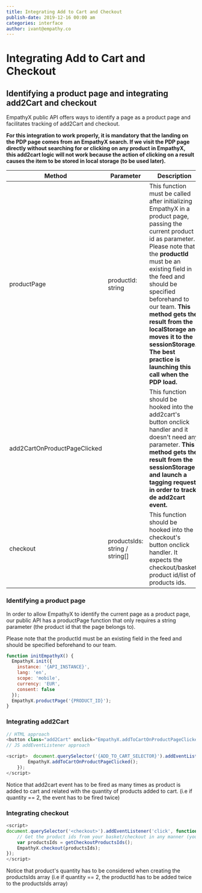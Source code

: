 ```yaml
---
title: Integrating Add to Cart and Checkout
publish-date: 2019-12-16 00:00 am
categories: interface
author: ivant@empathy.co
---
```


# Integrating Add to Cart and Checkout

## Identifying a product page and integrating add2Cart and checkout
EmpathyX public API offers ways to identify a page as a product page and facilitates tracking of add2Cart and checkout.

**For this integration to work properly, it is mandatory that the landing on the PDP page comes from an EmpathyX search. If we visit the PDP page directly without searching for or clicking on any product in EmpathyX, this add2cart logic will not work because the action of clicking on a result causes the item to be stored in local storage (to be used later).**

| Method                       | Parameter                       | Description                                                                                                                                                                                                                                                                                                                                                                                             |
| ---------------------------- | ------------------------------- | ------------------------------------------------------------------------------------------------------------------------------------------------------------------------------------------------------------------------------------------------------------------------------------------------------------------------------------------------------------------------------------------------------- |
| productPage                  | productId: string               | This function must be called after initializing EmpathyX in a product page, passing the current product id as parameter. Please note that the **productId** must be an existing field in the feed and should be specified beforehand to our team. **This method gets the result from the localStorage and moves it to the sessionStorage. The best practice is launching this call when the PDP load.** |
| add2CartOnProductPageClicked |                                 | This function should be hooked into the add2cart's button onclick handler and it doesn't need any parameter. **This method gets the result from the sessionStorage and launch a tagging request in order to track de add2cart event.**                                                                                                                                                                  |
| checkout                     | productsIds: string / string\[] | This function should be hooked into the checkout's button onclick handler. It expects the checkout/baskets product id/list of products ids.                                                                                                                                                                                                                                                             |

### Identifying a product page
In order to allow EmpathyX to identify the current page as a product page, our public API has a productPage function that only requires a string parameter (the product id that the page belongs to).

Please note that the productId must be an existing field in the feed and should be specified beforehand to our team.

```javascript
function initEmpathyX() {
  EmpathyX.init({
    instance: '{API_INSTANCE}',
    lang: 'en',
    scope: 'mobile',
    currency: 'EUR',
    consent: false
  });
  EmpathyX.productPage('{PRODUCT_ID}');
}
```
### Integrating add2Cart
```javascript
// HTML approach
<button class="add2Cart" onclick="EmpathyX.addToCartOnProductPageClicked()"/>
// JS addEventListener approach

<script>  document.querySelector('{ADD_TO_CART_SELECTOR}').addEventListener('click', function() {
        EmpathyX.addToCartOnProductPageClicked();
    });
</script>
```

Notice that add2cart event has to be fired as many times as product is added to cart and related with the quantity of products added to cart. (i.e if quantity == 2, the event has to be fired twice)
### Integrating checkout
```javascript
<script>
document.querySelector('<checkout>').addEventListener('click', function() {
    // Get the product ids from your basket/checkout in any manner (your custom implementation)
    var productsIds = getCheckoutProductsIds();
    EmpathyX.checkout(productsIds);
});
</script>
```
Notice that product's quantity has to be considered when creating the productsIds array  (i.e if quantity == 2, the productId has to be added twice to the productsIds array)

